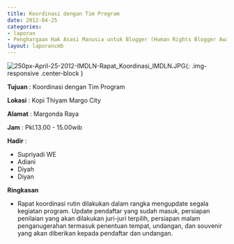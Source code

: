 ```yaml
---
title: Koordinasi dengan Tim Program
date: 2012-04-25
categories:
- laporan
- Penghargaan Hak Asasi Manusia untuk Blogger (Human Rights Blogger Award)
layout: laporancmb
---
```



![250px-April-25-2012-IMDLN-Rapat_Koordinasi_IMDLN.JPG](/uploads/250px-April-25-2012-IMDLN-Rapat_Koordinasi_IMDLN.JPG){: .img-responsive .center-block }


**Tujuan** : Koordinasi dengan Tim Program

**Lokasi** : Kopi Thiyam Margo City 

**Alamat** : Margonda Raya 

**Jam** : Pkl.13.00 - 15.00wib 

**Hadir** :
* Supriyadi WE
* Adiani
* Diyah
* Diyan

**Ringkasan**  
* Rapat koordinasi rutin dilakukan dalam rangka mengupdate segala kegiatan program. Update pendaftar yang sudah masuk, persiapan penilaian yang akan dilakukan juri-juri terpilih, persiapan malam penganugerahan termasuk penentuan tempat, undangan, dan souvenir yang akan diberikan kepada pendaftar dan undangan.
